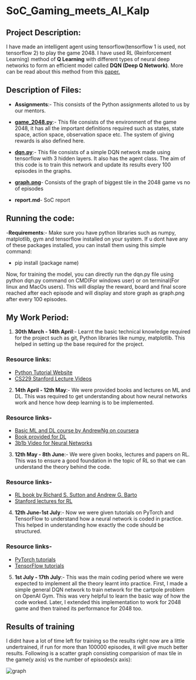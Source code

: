 # SoC_Gaming_meets_AI_Kalp

## Project Description:

I have made an intelligent agent using tensorflow(tensorflow 1 is used, not tensorflow 2) to play the game 2048. I have used RL (Reinforcement Learning) method of **Q Learning** with different types of neural deep networks to form an efficient model called **DQN (Deep Q Network)**. More can be read about this method from this [paper.](https://deepmind.com/research/publications/deep-reinforcement-learning-double-q-learning)

## Description of Files:

- **Assignments**:- This consists of the Python assignments alloted to us by our mentors.

- **[game_2048.py](https://github.com/kalp121212/SoC_Gaming_meets_AI_Kalp/blob/main/Game_code/game_2048.py)**:- This file consists of the environment of the game 2048, it has all the important definitions required such as states, state space, action space, observation space etc. The system of giving rewards is also defined here.

- **[dqn.py](https://github.com/kalp121212/SoC_Gaming_meets_AI_Kalp/blob/main/Game_code/dqn.py)**:- This file consists of a simple DQN network made using tensorflow with 3 hidden layers. It also has the agent class. The aim of this code is to train this network and update its results every 100 episodes in the graphs.

- **[graph.png](https://github.com/kalp121212/SoC_Gaming_meets_AI_Kalp/blob/main/Game_code/graph.png)**- Consists of the graph of biggest tile in the 2048 game vs no of episodes

- **report.md**- SoC report

## Running the code:

-**Requirements**:- Make sure you have python libraries such as numpy, matplotlib, gym and tensorflow installed on your system.
If u dont have any of these packages installed, you can install them using this simple command:
- pip install (package name)

Now, for training the model, you can directly run the dqn.py file using python dqn.py command on CMD(For windows user) or on terminal(For linux and MacOs users).
This will display the reward, board and final score reached after each episode and will display and store graph as graph.png after every 100 episodes.

## My Work Period:

1. **30th March - 14th April**:- Learnt the basic technical knowledge required for the project such as git, Python libraries like numpy, matplotlib. This helped in setting up the base required for the project.

### Resource links:

- [Python Tutorial Website](learnpython.org)
- [CS229 Stanford Lecture Videos](https://www.youtube.com/watch?v=jGwO_UgTS7I&list=PLoROMvodv4rMiGQp3WXShtMGgzqpfVfbU)

2. **14th April - 12th May**:- We were provided books and lectures on ML and DL. This was required to get understanding about how neural networks work and hence how deep learning is to be implemented.

### Resource links-
- [Basic ML and DL course by AndrewNg on coursera](https://www.coursera.org/learn/machine-learning)
- [Book provided for DL](http://faculty.neu.edu.cn/yury/AAI/Textbook/DeepLearningBook.pdf)
- [3b1b Video for Neural Networks](https://www.youtube.com/playlist?list=PLZHQObOWTQDNU6R1_67000Dx_ZCJB-3pi)

3. **12th May - 8th June**:- We were given books, lectures and papers on RL. This was to ensure a good foundation in the topic of RL so that we can understand the theory behind the code.

### Resource links-
- [RL book by Richard S. Sutton and Andrew G. Barto](https://web.stanford.edu/class/psych209/Readings/SuttonBartoIPRLBook2ndEd.pdf)
- [Stanford lectures for RL](https://www.youtube.com/watch?v=FgzM3zpZ55o&list=PLoROMvodv4rOSOPzutgyCTapiGlY2Nd8u)

4. **12th June-1st July**:- Now we were given tutorials on PyTorch and TensorFlow to understand how a neural network is coded in practice. This helped in understanding how exactly the code should be structured.

### Resource links-
- [PyTorch tutorials](https://pytorch.org/tutorials/)
- [TensorFlow tutorials](https://www.tensorflow.org/tutorials)

5. **1st July - 17th July**:- This was the main coding period where we were expected to implement all the theory learnt into practice. First, I made a simple general DQN network to train network for the cartpole problem on OpenAI Gym. This was very helpful to learn the basic way of how the code worked. Later, I extended this implementation to work for 2048 game and then trained its performance for 2048 too.

## Results of training

I didnt have a lot of time left for training so the results right now are a little undertrained, if run for more than 100000 episodes, it will give much better results.
Following is a scatter graph consisting comparision of max tile in the game(y axis) vs the number of episodes(x axis):

![graph](https://user-images.githubusercontent.com/78316352/126067864-4d23d4eb-2f2b-409e-b2e1-dd5c3b3beb75.png)

